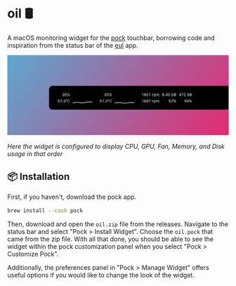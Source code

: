 # oil 🛢️
A macOS monitoring widget for the [pock](https://github.com/pock/pock) touchbar, borrowing code and inspiration from the status bar of the [eul](https://github.com/gao-sun/eul) app.

![Display of oil widget](resources/display.png)

*Here the widget is configured to display CPU, GPU, Fan, Memory, and Disk usage in that order*

## 📦 Installation
First, if you haven't, download the pock app.
```sh
brew install --cask pock
```
Then, download and open the `oil.zip` file from the releases. Navigate to the status bar and select "Pock > Install Widget". Choose the `oil.pock` that came from the zip file. With all that done, you should be able to see the widget within the pock customization panel when you select "Pock > Customize Pock". 

Additionally, the preferences panel in "Pock > Manage Widget" offers useful options if you would like to change the look of the widget.
